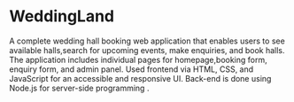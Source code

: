 # WeddingLand
A complete wedding hall booking web application that enables users to see available halls,search for upcoming events, make enquiries, and book halls. The application includes individual pages for homepage,booking form, enquiry form, and admin panel. Used frontend via HTML, CSS, and JavaScript for an accessible and responsive UI. Back-end is done using Node.js for server-side programming .
